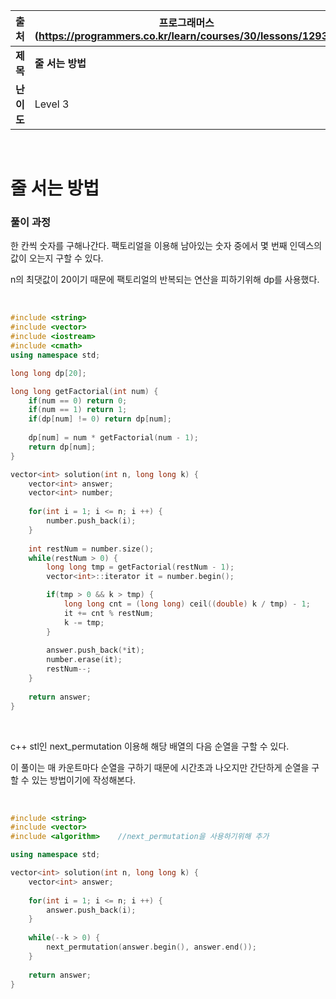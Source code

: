|    출처    | 프로그래머스 (https://programmers.co.kr/learn/courses/30/lessons/12936) |
| :--------: | ------------------------------------------------------------ |
|  **제목**  | **줄 서는 방법**                                             |
| **난이도** | Level 3                                                      |

<br />

# 줄 서는 방법

### 풀이 과정

한 칸씩 숫자를 구해나간다. 팩토리얼을 이용해 남아있는 숫자 중에서 몇 번째 인덱스의 값이 오는지 구할 수 있다.

n의 최댓값이 20이기 때문에 팩토리얼의 반복되는 연산을 피하기위해 dp를 사용했다.

<br />

```c++
#include <string>
#include <vector>
#include <iostream>
#include <cmath>
using namespace std;

long long dp[20];

long long getFactorial(int num) {
    if(num == 0) return 0;
    if(num == 1) return 1;
    if(dp[num] != 0) return dp[num];
    
    dp[num] = num * getFactorial(num - 1);
    return dp[num];
}

vector<int> solution(int n, long long k) {
    vector<int> answer;
    vector<int> number;
    
    for(int i = 1; i <= n; i ++) {
        number.push_back(i);
    }
    
    int restNum = number.size();
    while(restNum > 0) {
        long long tmp = getFactorial(restNum - 1);
        vector<int>::iterator it = number.begin();

        if(tmp > 0 && k > tmp) {
            long long cnt = (long long) ceil((double) k / tmp) - 1;
            it += cnt % restNum;
            k -= tmp;
        }
        
        answer.push_back(*it);
        number.erase(it);
        restNum--;
    }
    
    return answer;
}
```

<br />

c++ stl인 next_permutation 이용해 해당 배열의 다음 순열을 구할 수 있다.

이 풀이는 매 카운트마다 순열을 구하기 때문에 시간초과 나오지만 간단하게 순열을 구할 수 있는 방법이기에 작성해본다.

<br />

```c++
#include <string>
#include <vector>
#include <algorithm>	//next_permutation을 사용하기위해 추가

using namespace std;

vector<int> solution(int n, long long k) {
    vector<int> answer;
    
    for(int i = 1; i <= n; i ++) {
        answer.push_back(i);
    }
    
    while(--k > 0) {
        next_permutation(answer.begin(), answer.end());
    }
    
    return answer;
}
```

